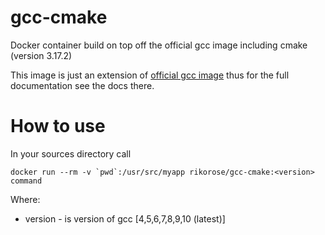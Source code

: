# gcc-cmake
Docker container build on top off the official gcc image including cmake (version 3.17.2)

This image is just an extension of [official gcc image](https://hub.docker.com/_/gcc/)
thus for the full documentation see the docs there.

# How to use

In your sources directory call
```
docker run --rm -v `pwd`:/usr/src/myapp rikorose/gcc-cmake:<version> command
```
Where:
* version - is version of gcc [4,5,6,7,8,9,10 (latest)]
